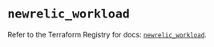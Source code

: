 # `newrelic_workload`

Refer to the Terraform Registry for docs: [`newrelic_workload`](https://registry.terraform.io/providers/newrelic/newrelic/3.36.0/docs/resources/workload).
